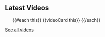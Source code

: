 ---
---

<section>
  <div class="latest-videos">
    <h2>Latest <span>Videos</span></h2>
    <ul>
      {{#each this}}
        {{videoCard this}}
      {{/each}}
    </ul>
    <a class="all" href="https://youtube.com/baldbeardedbuilder" title="See all videos">See all videos</a>
  </div>
</section>
